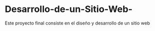 # Desarrollo-de-un-Sitio-Web-
Este proyecto final consiste en el diseño y desarrollo de un sitio web
